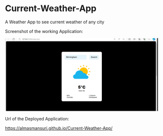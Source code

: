 # Current-Weather-App

A Weather App to see current weather of any city

Screenshot of the working Application:

![Screensot_App](Screenshot.png)

Url of the Deployed Application:

https://almasmansuri.github.io/Current-Weather-App/
